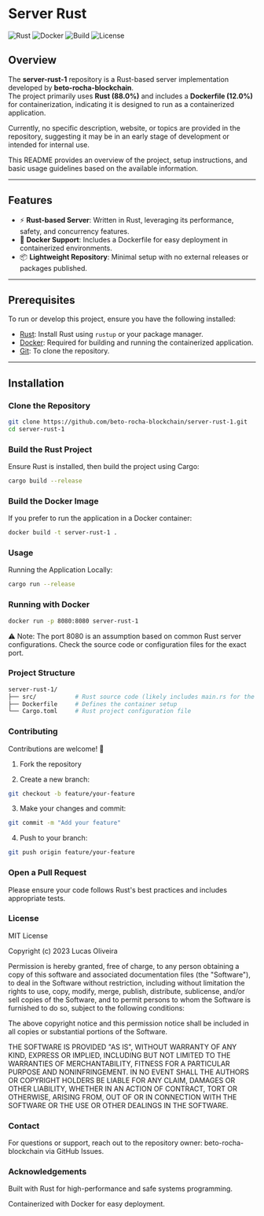 # Server Rust

![Rust](https://img.shields.io/badge/Rust-1.80%2B-orange?logo=rust&logoColor=white)
![Docker](https://img.shields.io/badge/Docker-Enabled-blue?logo=docker&logoColor=white)
![Build](https://img.shields.io/github/actions/workflow/status/beto-rocha-blockchain/server-rust-1/rust.yml?label=Build&logo=github)
![License](https://img.shields.io/badge/license-Not%20Specified-lightgrey)

## Overview
The **server-rust-1** repository is a Rust-based server implementation developed by **beto-rocha-blockchain**.  
The project primarily uses **Rust (88.0%)** and includes a **Dockerfile (12.0%)** for containerization, indicating it is designed to run as a containerized application.  

Currently, no specific description, website, or topics are provided in the repository, suggesting it may be in an early stage of development or intended for internal use.  

This README provides an overview of the project, setup instructions, and basic usage guidelines based on the available information.  

---

## Features
- ⚡ **Rust-based Server**: Written in Rust, leveraging its performance, safety, and concurrency features.  
- 🐳 **Docker Support**: Includes a Dockerfile for easy deployment in containerized environments.  
- 📦 **Lightweight Repository**: Minimal setup with no external releases or packages published.  

---

## Prerequisites
To run or develop this project, ensure you have the following installed:

- [Rust](https://www.rust-lang.org/tools/install): Install Rust using `rustup` or your package manager.  
- [Docker](https://docs.docker.com/get-docker/): Required for building and running the containerized application.  
- [Git](https://git-scm.com/): To clone the repository.  

---

## Installation

### Clone the Repository
```bash
git clone https://github.com/beto-rocha-blockchain/server-rust-1.git
cd server-rust-1
```

### Build the Rust Project

Ensure Rust is installed, then build the project using Cargo:
```bash
cargo build --release
```

### Build the Docker Image

If you prefer to run the application in a Docker container:
```bash
docker build -t server-rust-1 .
```

### Usage

Running the Application Locally:
```bash
cargo run --release
```

### Running with Docker

```bash
docker run -p 8080:8080 server-rust-1
```

⚠️ Note: The port 8080 is an assumption based on common Rust server configurations.
Check the source code or configuration files for the exact port.

### Project Structure

```bash
server-rust-1/
├── src/           # Rust source code (likely includes main.rs for the server logic)
├── Dockerfile     # Defines the container setup
└── Cargo.toml     # Rust project configuration file
```

### Contributing

Contributions are welcome! 🎉

1. Fork the repository

2. Create a new branch:

```bash
git checkout -b feature/your-feature
```

3. Make your changes and commit:

```bash
git commit -m "Add your feature"
```

4. Push to your branch:

```bash
git push origin feature/your-feature
```

### Open a Pull Request

Please ensure your code follows Rust's best practices and includes appropriate tests.

### License

MIT License

Copyright (c) 2023 Lucas Oliveira

Permission is hereby granted, free of charge, to any person obtaining a copy
of this software and associated documentation files (the "Software"), to deal
in the Software without restriction, including without limitation the rights
to use, copy, modify, merge, publish, distribute, sublicense, and/or sell
copies of the Software, and to permit persons to whom the Software is
furnished to do so, subject to the following conditions:

The above copyright notice and this permission notice shall be included in all
copies or substantial portions of the Software.

THE SOFTWARE IS PROVIDED "AS IS", WITHOUT WARRANTY OF ANY KIND, EXPRESS OR
IMPLIED, INCLUDING BUT NOT LIMITED TO THE WARRANTIES OF MERCHANTABILITY,
FITNESS FOR A PARTICULAR PURPOSE AND NONINFRINGEMENT. IN NO EVENT SHALL THE
AUTHORS OR COPYRIGHT HOLDERS BE LIABLE FOR ANY CLAIM, DAMAGES OR OTHER
LIABILITY, WHETHER IN AN ACTION OF CONTRACT, TORT OR OTHERWISE, ARISING FROM,
OUT OF OR IN CONNECTION WITH THE SOFTWARE OR THE USE OR OTHER DEALINGS IN THE
SOFTWARE.

### Contact

For questions or support, reach out to the repository owner: beto-rocha-blockchain
 via GitHub Issues.

### Acknowledgements

Built with Rust for high-performance and safe systems programming.

Containerized with Docker for easy deployment.
